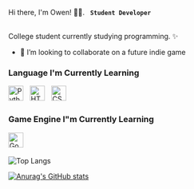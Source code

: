 Hi there, I'm Owen! 🙋‍♂️. 
**` Student Developer`**
<br />
<br />

College student currently studying programming. ✨

- 👯 I’m looking to collaborate on a future indie game


### Language I'm Currently Learning

<img align="left" alt="Python" width="30px" style="padding-right:10px;" src="https://cdn.jsdelivr.net/gh/devicons/devicon/icons/python/python-original.svg" />
<img align="left" alt="HTML" width="30px" style="padding-right:10px;" src="https://cdn.jsdelivr.net/gh/devicons/devicon/icons/html5/html5-plain.svg" />
<img align="left" alt="CSS" width="30px" style="padding-right:10px;" src="https://cdn.jsdelivr.net/gh/devicons/devicon/icons/css3/css3-plain.svg" />

<br />
<br />

### Game Engine I"m Currently Learning

<img align="left" alt="Godot" width="30px" style="padding-right:10px;" src="https://cdn.jsdelivr.net/gh/devicons/devicon/icons/godot/godot-original.svg" />
<br />
<br />


![Top Langs](https://github-readme-stats.vercel.app/api/top-langs/?username=owenlim225&hide_progress=true&theme=tokyonight)

[![Anurag's GitHub stats](https://github-readme-stats.vercel.app/api?username=owenlim225)](https://github.com/anuraghazra/github-readme-stats)

<!--
**owenlim225/owenlim225** is a ✨ _special_  repository because its `README.md` (this file) appears on your GitHub profile.

Here are some ideas to get you started:

- 🔭 I’m currently working on ...


- 🤔 I’m looking for help 
- 💬 Ask me about ...
- 📫 How to reach me: ...
- 😄 Pronouns: ...
- ⚡ Fun fact: ...
-->
